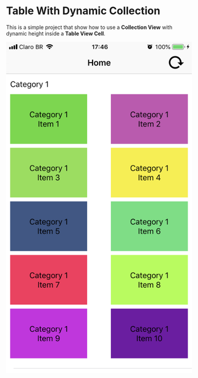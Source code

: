 # Table With Dynamic Collection

This is a simple project that show how to use a **Collection View** with dynamic height inside a **Table View Cell**.

![](extras/images/ss01.png)
